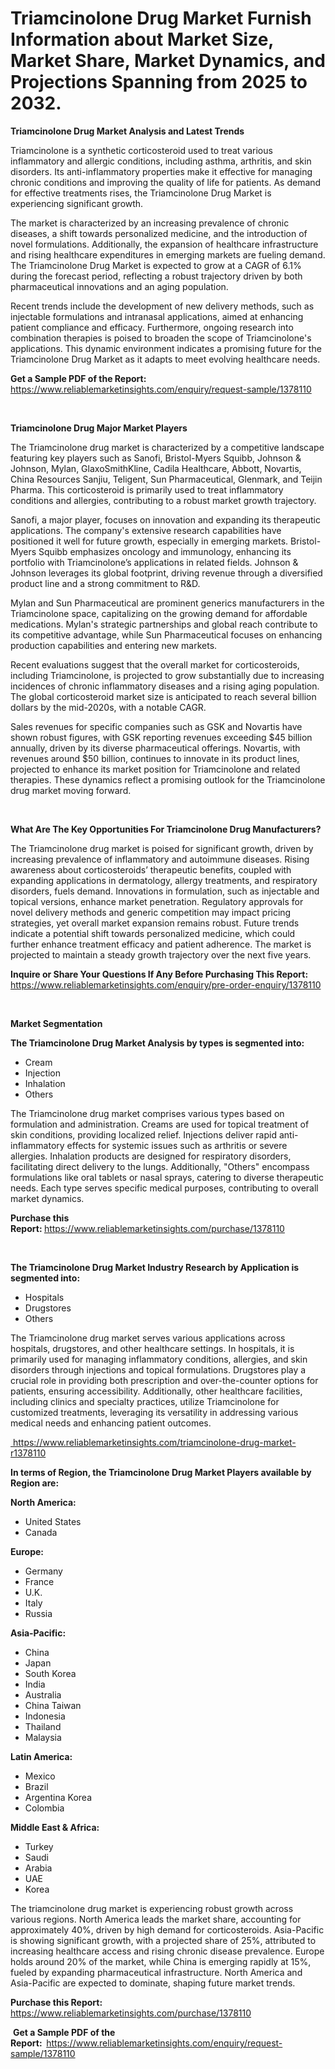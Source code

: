 <p><h1>Triamcinolone Drug Market Furnish Information about Market Size, Market Share, Market Dynamics, and Projections Spanning from 2025 to 2032.</h1></p><p><strong>Triamcinolone Drug Market Analysis and Latest Trends</strong></p>
<p><p>Triamcinolone is a synthetic corticosteroid used to treat various inflammatory and allergic conditions, including asthma, arthritis, and skin disorders. Its anti-inflammatory properties make it effective for managing chronic conditions and improving the quality of life for patients. As demand for effective treatments rises, the Triamcinolone Drug Market is experiencing significant growth.</p><p>The market is characterized by an increasing prevalence of chronic diseases, a shift towards personalized medicine, and the introduction of novel formulations. Additionally, the expansion of healthcare infrastructure and rising healthcare expenditures in emerging markets are fueling demand. The Triamcinolone Drug Market is expected to grow at a CAGR of 6.1% during the forecast period, reflecting a robust trajectory driven by both pharmaceutical innovations and an aging population.</p><p>Recent trends include the development of new delivery methods, such as injectable formulations and intranasal applications, aimed at enhancing patient compliance and efficacy. Furthermore, ongoing research into combination therapies is poised to broaden the scope of Triamcinolone's applications. This dynamic environment indicates a promising future for the Triamcinolone Drug Market as it adapts to meet evolving healthcare needs.</p></p>
<p><strong>Get a Sample PDF of the Report:&nbsp;</strong> <a href="https://www.reliablemarketinsights.com/enquiry/request-sample/1378110?utm_campaign=3325&utm_medium=2&utm_source=Github&utm_content=ia&utm_term=19042025&utm_id=triamcinolone-drug">https://www.reliablemarketinsights.com/enquiry/request-sample/1378110</a></p>
<p>&nbsp;</p>
<p><strong>Triamcinolone Drug Major Market Players</strong></p>
<p><p>The Triamcinolone drug market is characterized by a competitive landscape featuring key players such as Sanofi, Bristol-Myers Squibb, Johnson & Johnson, Mylan, GlaxoSmithKline, Cadila Healthcare, Abbott, Novartis, China Resources Sanjiu, Teligent, Sun Pharmaceutical, Glenmark, and Teijin Pharma. This corticosteroid is primarily used to treat inflammatory conditions and allergies, contributing to a robust market growth trajectory.</p><p>Sanofi, a major player, focuses on innovation and expanding its therapeutic applications. The company's extensive research capabilities have positioned it well for future growth, especially in emerging markets. Bristol-Myers Squibb emphasizes oncology and immunology, enhancing its portfolio with Triamcinolone’s applications in related fields. Johnson & Johnson leverages its global footprint, driving revenue through a diversified product line and a strong commitment to R&D.</p><p>Mylan and Sun Pharmaceutical are prominent generics manufacturers in the Triamcinolone space, capitalizing on the growing demand for affordable medications. Mylan's strategic partnerships and global reach contribute to its competitive advantage, while Sun Pharmaceutical focuses on enhancing production capabilities and entering new markets.</p><p>Recent evaluations suggest that the overall market for corticosteroids, including Triamcinolone, is projected to grow substantially due to increasing incidences of chronic inflammatory diseases and a rising aging population. The global corticosteroid market size is anticipated to reach several billion dollars by the mid-2020s, with a notable CAGR.</p><p>Sales revenues for specific companies such as GSK and Novartis have shown robust figures, with GSK reporting revenues exceeding $45 billion annually, driven by its diverse pharmaceutical offerings. Novartis, with revenues around $50 billion, continues to innovate in its product lines, projected to enhance its market position for Triamcinolone and related therapies. These dynamics reflect a promising outlook for the Triamcinolone drug market moving forward.</p></p>
<p>&nbsp;</p>
<p><strong>What Are The Key Opportunities For Triamcinolone Drug Manufacturers?</strong></p>
<p><p>The Triamcinolone drug market is poised for significant growth, driven by increasing prevalence of inflammatory and autoimmune diseases. Rising awareness about corticosteroids’ therapeutic benefits, coupled with expanding applications in dermatology, allergy treatments, and respiratory disorders, fuels demand. Innovations in formulation, such as injectable and topical versions, enhance market penetration. Regulatory approvals for novel delivery methods and generic competition may impact pricing strategies, yet overall market expansion remains robust. Future trends indicate a potential shift towards personalized medicine, which could further enhance treatment efficacy and patient adherence. The market is projected to maintain a steady growth trajectory over the next five years.</p></p>
<p><strong>Inquire or Share Your Questions If Any Before Purchasing This Report:</strong> <a href="https://www.reliablemarketinsights.com/enquiry/pre-order-enquiry/1378110?utm_campaign=3325&utm_medium=2&utm_source=Github&utm_content=ia&utm_term=19042025&utm_id=triamcinolone-drug">https://www.reliablemarketinsights.com/enquiry/pre-order-enquiry/1378110</a></p>
<p>&nbsp;</p>
<p><strong>Market Segmentation</strong></p>
<p><strong>The Triamcinolone Drug Market Analysis by types is segmented into:</strong></p>
<p><ul><li>Cream</li><li>Injection</li><li>Inhalation</li><li>Others</li></ul></p>
<p><p>The Triamcinolone drug market comprises various types based on formulation and administration. Creams are used for topical treatment of skin conditions, providing localized relief. Injections deliver rapid anti-inflammatory effects for systemic issues such as arthritis or severe allergies. Inhalation products are designed for respiratory disorders, facilitating direct delivery to the lungs. Additionally, "Others" encompass formulations like oral tablets or nasal sprays, catering to diverse therapeutic needs. Each type serves specific medical purposes, contributing to overall market dynamics.</p></p>
<p><strong>Purchase this Report:&nbsp;</strong><a href="https://www.reliablemarketinsights.com/purchase/1378110?utm_campaign=3325&utm_medium=2&utm_source=Github&utm_content=ia&utm_term=19042025&utm_id=triamcinolone-drug">https://www.reliablemarketinsights.com/purchase/1378110</a></p>
<p>&nbsp;</p>
<p><strong>The Triamcinolone Drug Market Industry Research by Application is segmented into:</strong></p>
<p><ul><li>Hospitals</li><li>Drugstores</li><li>Others</li></ul></p>
<p><p>The Triamcinolone drug market serves various applications across hospitals, drugstores, and other healthcare settings. In hospitals, it is primarily used for managing inflammatory conditions, allergies, and skin disorders through injections and topical formulations. Drugstores play a crucial role in providing both prescription and over-the-counter options for patients, ensuring accessibility. Additionally, other healthcare facilities, including clinics and specialty practices, utilize Triamcinolone for customized treatments, leveraging its versatility in addressing various medical needs and enhancing patient outcomes.</p></p>
<p><a href="https://www.reliablemarketinsights.com/triamcinolone-drug-market-r1378110?utm_campaign=3325&utm_medium=2&utm_source=Github&utm_content=ia&utm_term=19042025&utm_id=triamcinolone-drug">&nbsp;https://www.reliablemarketinsights.com/triamcinolone-drug-market-r1378110</a></p>
<p><strong>In terms of Region, the Triamcinolone Drug Market Players available by Region are:</strong></p>
<p>
    <p> <strong> North America: </strong>
        <ul>
            <li>United States</li>
            <li>Canada</li>
        </ul>
        </p> 
    <p> <strong> Europe: </strong>
        <ul>
            <li>Germany</li>
            <li>France</li>
            <li>U.K.</li>
            <li>Italy</li>
            <li>Russia</li>
        </ul>
        </p> 
    <p> <strong> Asia-Pacific: </strong>
        <ul>
            <li>China</li>
            <li>Japan</li>
            <li>South Korea</li>
            <li>India</li>
            <li>Australia</li>
            <li>China Taiwan</li>
            <li>Indonesia</li>
            <li>Thailand</li>
            <li>Malaysia</li>
        </ul>
        </p> 
    <p> <strong> Latin America: </strong>
        <ul>
            <li>Mexico</li>
            <li>Brazil</li>
            <li>Argentina Korea</li>
            <li>Colombia</li>
        </ul>
        </p> 
    <p> <strong> Middle East & Africa: </strong>
        <ul>
            <li>Turkey</li>
            <li>Saudi</li>
            <li>Arabia</li>
            <li>UAE</li>
            <li>Korea</li>
        </ul>
    </p>
    </p>
<p><p>The triamcinolone drug market is experiencing robust growth across various regions. North America leads the market share, accounting for approximately 40%, driven by high demand for corticosteroids. Asia-Pacific is showing significant growth, with a projected share of 25%, attributed to increasing healthcare access and rising chronic disease prevalence. Europe holds around 20% of the market, while China is emerging rapidly at 15%, fueled by expanding pharmaceutical infrastructure. North America and Asia-Pacific are expected to dominate, shaping future market trends.</p></p>
<p><strong>Purchase this Report: </strong><a href="https://www.reliablemarketinsights.com/purchase/1378110?utm_campaign=3325&utm_medium=2&utm_source=Github&utm_content=ia&utm_term=19042025&utm_id=triamcinolone-drug">https://www.reliablemarketinsights.com/purchase/1378110</a></p>
<p>&nbsp;<strong>Get a Sample PDF of the Report:&nbsp;&nbsp;</strong><a href="https://www.reliablemarketinsights.com/enquiry/request-sample/1378110?utm_campaign=3325&utm_medium=2&utm_source=Github&utm_content=ia&utm_term=19042025&utm_id=triamcinolone-drug">https://www.reliablemarketinsights.com/enquiry/request-sample/1378110</a></p>
<p><strong></strong></p>
<p><p></p><p></p><p></p></p>